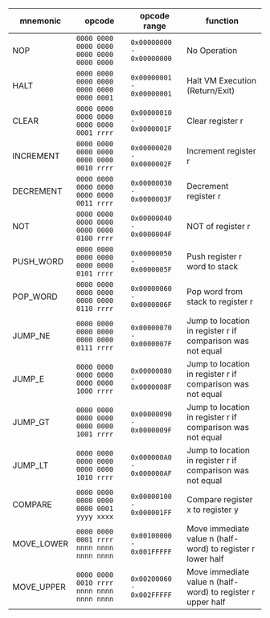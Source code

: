 mnemonic | opcode | opcode range | function
--- | --- | --- | ---
NOP  | `0000 0000 0000 0000 0000 0000 0000 0000` | `0x00000000 - 0x00000000` | No Operation |
HALT  | `0000 0000 0000 0000 0000 0000 0000 0001` | `0x00000001 - 0x00000001` | Halt VM Execution (Return/Exit) |
CLEAR | `0000 0000 0000 0000 0000 0000 0001 rrrr` | `0x00000010 - 0x0000001F` | Clear register r |
INCREMENT | `0000 0000 0000 0000 0000 0000 0010 rrrr` | `0x00000020 - 0x0000002F` | Increment register r |
DECREMENT | `0000 0000 0000 0000 0000 0000 0011 rrrr` | `0x00000030 - 0x0000003F` | Decrement register r |
NOT | `0000 0000 0000 0000 0000 0000 0100 rrrr` | `0x00000040 - 0x0000004F` | NOT of register r |
PUSH_WORD | `0000 0000 0000 0000 0000 0000 0101 rrrr` | `0x00000050 - 0x0000005F` | Push register r  word to stack |
POP_WORD | `0000 0000 0000 0000 0000 0000 0110 rrrr` | `0x00000060 - 0x0000006F` | Pop word from stack to register r |
JUMP_NE | `0000 0000 0000 0000 0000 0000 0111 rrrr` | `0x00000070 - 0x0000007F` | Jump to location in register r if comparison was not equal |
JUMP_E | `0000 0000 0000 0000 0000 0000 1000 rrrr` | `0x00000080 - 0x0000008F` | Jump to location in register r if comparison was not equal |
JUMP_GT | `0000 0000 0000 0000 0000 0000 1001 rrrr` | `0x00000090 - 0x0000009F` | Jump to location in register r if comparison was not equal |
JUMP_LT | `0000 0000 0000 0000 0000 0000 1010 rrrr` | `0x000000A0 - 0x000000AF` | Jump to location in register r if comparison was not equal |
COMPARE | `0000 0000 0000 0000 0000 0001 yyyy xxxx` | `0x00000100 - 0x000001FF` | Compare register x to register y |
MOVE_LOWER | `0000 0000 0001 rrrr nnnn nnnn nnnn nnnn` | `0x00100000 - 0x001FFFFF` | Move immediate value n (half-word) to register r lower half |
MOVE_UPPER | `0000 0000 0010 rrrr nnnn nnnn nnnn nnnn` | `0x00200060 - 0x002FFFFF` | Move immediate value n (half-word) to register r upper half |
